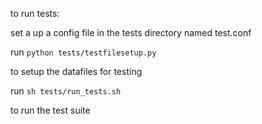 to run tests:

set a up a config file in the tests directory named test.conf


run 
```python tests/testfilesetup.py```

to setup the datafiles for testing

run
```sh tests/run_tests.sh```

to run the test suite

